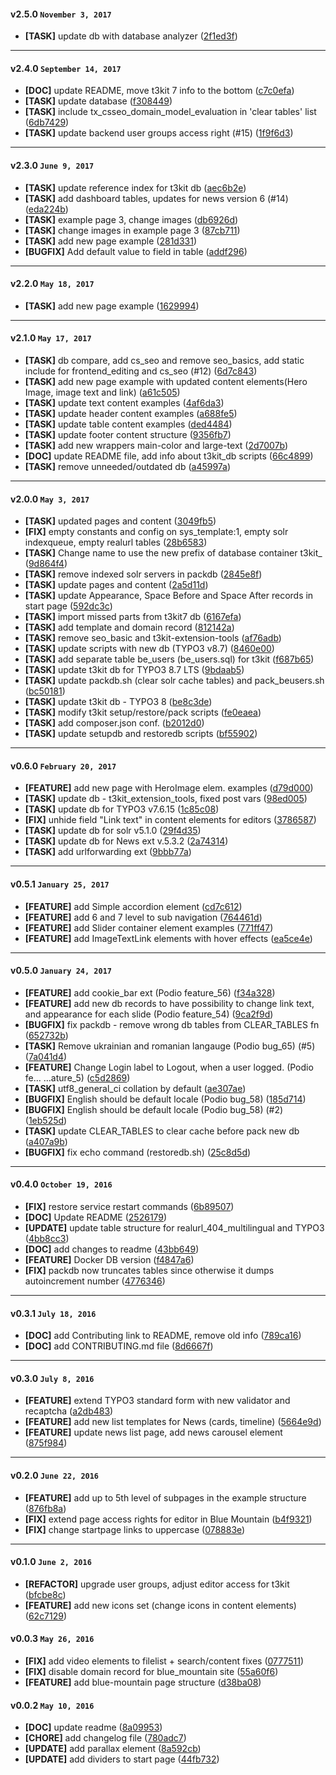 
#### v2.5.0 `November 3, 2017`
- **[TASK]** update db with database analyzer ([2f1ed3f](https://github.com/t3kit/t3kit_db.git/commit/2f1ed3f))

***

#### v2.4.0 `September 14, 2017`
- **[DOC]** update README, move t3kit 7 info to the bottom ([c7c0efa](https://github.com/t3kit/t3kit_db.git/commit/c7c0efa))
- **[TASK]** update database ([f308449](https://github.com/t3kit/t3kit_db.git/commit/f308449))
- **[TASK]** include tx_csseo_domain_model_evaluation in 'clear tables' list ([6db7429](https://github.com/t3kit/t3kit_db.git/commit/6db7429))
- **[TASK]** update backend user groups access right (#15) ([1f9f6d3](https://github.com/t3kit/t3kit_db.git/commit/1f9f6d3))

***

#### v2.3.0 `June 9, 2017`
- **[TASK]** update reference index for t3kit db ([aec6b2e](https://github.com/t3kit/t3kit_db.git/commit/aec6b2e))
- **[TASK]** add dashboard tables, updates for news version 6 (#14) ([eda224b](https://github.com/t3kit/t3kit_db.git/commit/eda224b))
- **[TASK]** example page 3, change images ([db6926d](https://github.com/t3kit/t3kit_db.git/commit/db6926d))
- **[TASK]** change images in example page 3 ([87cb711](https://github.com/t3kit/t3kit_db.git/commit/87cb711))
- **[TASK]** add new page example ([281d331](https://github.com/t3kit/t3kit_db.git/commit/281d331))
- **[BUGFIX]** Add default value to field in table ([addf296](https://github.com/t3kit/t3kit_db.git/commit/addf296))

***

#### v2.2.0 `May 18, 2017`
- **[TASK]** add new page example ([1629994](https://github.com/t3kit/t3kit_db.git/commit/1629994))

***

#### v2.1.0 `May 17, 2017`
- **[TASK]** db compare, add cs_seo and remove seo_basics, add static include for frontend_editing and cs_seo (#12) ([6d7c843](https://github.com/t3kit/t3kit_db.git/commit/6d7c843))
- **[TASK]** add new page example with updated content elements(Hero Image, image text and link) ([a61c505](https://github.com/t3kit/t3kit_db.git/commit/a61c505))
- **[TASK]** update text content examples ([4af6da3](https://github.com/t3kit/t3kit_db.git/commit/4af6da3))
- **[TASK]** update header content examples ([a688fe5](https://github.com/t3kit/t3kit_db.git/commit/a688fe5))
- **[TASK]** update table content examples ([ded4484](https://github.com/t3kit/t3kit_db.git/commit/ded4484))
- **[TASK]** update footer content structure ([9356fb7](https://github.com/t3kit/t3kit_db.git/commit/9356fb7))
- **[TASK]** add new wrappers main-color and large-text ([2d7007b](https://github.com/t3kit/t3kit_db.git/commit/2d7007b))
- **[DOC]** update README file, add info about t3kit_db scripts ([66c4899](https://github.com/t3kit/t3kit_db.git/commit/66c4899))
- **[TASK]** remove unneeded/outdated db ([a45997a](https://github.com/t3kit/t3kit_db.git/commit/a45997a))

***

#### v2.0.0 `May 3, 2017`
- **[TASK]** updated pages and content ([3049fb5](https://github.com/t3kit/t3kit_db/commit/3049fb5))
- **[FIX]** empty constants and config on sys_template:1, empty solr indexqueue, empty realurl tables ([28b6583](https://github.com/t3kit/t3kit_db/commit/28b6583))
- **[TASK]** Change name to use the new prefix of database container t3kit_ ([9d864f4](https://github.com/t3kit/t3kit_db/commit/9d864f4))
- **[TASK]** remove indexed solr servers in packdb ([2845e8f](https://github.com/t3kit/t3kit_db/commit/2845e8f))
- **[TASK]** update pages and content ([2a5d11d](https://github.com/t3kit/t3kit_db/commit/2a5d11d))
- **[TASK]** update Appearance, Space Before and Space After records in start page ([592dc3c](https://github.com/t3kit/t3kit_db/commit/592dc3c))
- **[TASK]** import missed parts from t3kit7 db ([6167efa](https://github.com/t3kit/t3kit_db/commit/6167efa))
- **[TASK]** add template and domain record ([812142a](https://github.com/t3kit/t3kit_db/commit/812142a))
- **[TASK]** remove seo_basic and t3kit-extension-tools ([af76adb](https://github.com/t3kit/t3kit_db/commit/af76adb))
- **[TASK]** update scripts with new db (TYPO3 v8.7) ([8460e00](https://github.com/t3kit/t3kit_db/commit/8460e00))
- **[TASK]** add separate table be_users (be_users.sql) for t3kit ([f687b65](https://github.com/t3kit/t3kit_db/commit/f687b65))
- **[TASK]** update t3kit db for TYPO3 8.7 LTS ([9bdaab5](https://github.com/t3kit/t3kit_db/commit/9bdaab5))
- **[TASK]** update packdb.sh (clear solr cache tables) and pack_beusers.sh ([bc50181](https://github.com/t3kit/t3kit_db/commit/bc50181))
- **[TASK]** update t3kit db - TYPO3 8 ([be8c3de](https://github.com/t3kit/t3kit_db/commit/be8c3de))
- **[TASK]** modify t3kit setup/restore/pack scripts ([fe0eaea](https://github.com/t3kit/t3kit_db/commit/fe0eaea))
- **[TASK]** add composer.json conf. ([b2012d0](https://github.com/t3kit/t3kit_db/commit/b2012d0))
- **[TASK]** update setupdb and restoredb scripts ([bf55902](https://github.com/t3kit/t3kit_db/commit/bf55902))

***

#### v0.6.0 `February 20, 2017`
- **[FEATURE]** add new page with HeroImage elem. examples ([d79d000](https://github.com/t3kit/t3kit_db/commit/d79d000))
- **[TASK]** update db - t3kit_extension_tools, fixed post vars ([98ed005](https://github.com/t3kit/t3kit_db/commit/98ed005))
- **[TASK]** update db for TYPO3 v7.6.15 ([1c85c08](https://github.com/t3kit/t3kit_db/commit/1c85c08))
- **[FIX]** unhide field "Link text" in content elements for editors ([3786587](https://github.com/t3kit/t3kit_db/commit/3786587))
- **[TASK]** update db for solr v5.1.0 ([29f4d35](https://github.com/t3kit/t3kit_db/commit/29f4d35))
- **[TASK]** update db for News ext v.5.3.2 ([2a74314](https://github.com/t3kit/t3kit_db/commit/2a74314))
- **[TASK]** add urlforwarding ext ([9bbb77a](https://github.com/t3kit/t3kit_db/commit/9bbb77a))

***

#### v0.5.1 `January 25, 2017`
- **[FEATURE]** add Simple accordion element ([cd7c612](https://github.com/t3kit/t3kit_db/commit/cd7c612))
- **[FEATURE]** add 6 and 7 level to sub navigation ([764461d](https://github.com/t3kit/t3kit_db/commit/764461d))
- **[FEATURE]** add Slider container element examples ([771ff47](https://github.com/t3kit/t3kit_db/commit/771ff47))
- **[FEATURE]** add ImageTextLink elements with hover effects ([ea5ce4e](https://github.com/t3kit/t3kit_db/commit/ea5ce4e))

***

#### v0.5.0 `January 24, 2017`
- **[FEATURE]** add cookie_bar ext (Podio feature_56) ([f34a328](https://github.com/t3kit/t3kit_db/commit/f34a328))
- **[FEATURE]** add new db records to have possibility to change link text, and appearance for each slide (Podio feature_54) ([9ca2f9d](https://github.com/t3kit/t3kit_db/commit/9ca2f9d))
- **[BUGFIX]** fix packdb - remove wrong db tables from CLEAR_TABLES fn ([652732b](https://github.com/t3kit/t3kit_db/commit/652732b))
- **[TASK]** Remove ukrainian and romanian langauge (Podio bug_65) (#5) ([7a041d4](https://github.com/t3kit/t3kit_db/commit/7a041d4))
- **[FEATURE]** Change Login label to Logout, when a user logged. (Podio fe… …ature_5) ([c5d2869](https://github.com/t3kit/t3kit_db/commit/c5d2869))
- **[TASK]** utf8_general_ci collation by default ([ae307ae](https://github.com/t3kit/t3kit_db/commit/ae307ae))
- **[BUGFIX]** English should be default locale (Podio bug_58) ([185d714](https://github.com/t3kit/t3kit_db/commit/185d714))
- **[BUGFIX]** English should be default locale (Podio bug_58) (#2) ([1eb525d](https://github.com/t3kit/t3kit_db/commit/1eb525d))
- **[TASK]** update CLEAR_TABLES to clear cache before pack new db ([a407a9b](https://github.com/t3kit/t3kit_db/commit/a407a9b))
- **[BUGFIX]** fix echo command (restoredb.sh) ([25c8d5d](https://github.com/t3kit/t3kit_db/commit/25c8d5d))

***

#### v0.4.0 `October 19, 2016`
- **[FIX]** restore service restart commands ([6b89507](https://github.com/t3kit/t3kit_db/commit/6b89507))
- **[DOC]** Update README ([2526179](https://github.com/t3kit/t3kit_db/commit/2526179))
- **[UPDATE]** update table structure for realurl_404_multilingual and TYPO3 ([4bb8cc3](https://github.com/t3kit/t3kit_db/commit/4bb8cc3))
- **[DOC]** add changes to readme ([43bb649](https://github.com/t3kit/t3kit_db/commit/43bb649))
- **[FEATURE]** Docker DB version ([f4847a6](https://github.com/t3kit/t3kit_db/commit/f4847a6))
- **[FIX]** packdb now truncates tables since otherwise it dumps autoincrement number ([4776346](https://github.com/t3kit/t3kit_db/commit/4776346))

***

#### v0.3.1 `July 18, 2016`
- **[DOC]** add Contributing link to README, remove old info ([789ca16](https://github.com/t3kit/t3kit_db/commit/789ca16))
- **[DOC]** add CONTRIBUTING.md file ([8d6667f](https://github.com/t3kit/t3kit_db/commit/8d6667f))

***

#### v0.3.0 `July 8, 2016`
- **[FEATURE]** extend TYPO3 standard form with new validator and recaptcha ([a2db483](https://github.com/t3kit/t3kit_db/commit/a2db483))
- **[FEATURE]** add new list templates for News (cards, timeline) ([5664e9d](https://github.com/t3kit/t3kit_db/commit/5664e9d))
- **[FEATURE]** update news list page, add news carousel element ([875f984](https://github.com/t3kit/t3kit_db/commit/875f984))

***

#### v0.2.0 `June 22, 2016`
- **[FEATURE]** add up to 5th level of subpages in the example structure ([876fb8a](https://github.com/t3kit/t3kit_db/commit/876fb8a))
- **[FIX]** extend page access rights for editor in Blue Mountain ([b4f9321](https://github.com/t3kit/t3kit_db/commit/b4f9321))
- **[FIX]** change startpage links to uppercase ([078883e](https://github.com/t3kit/t3kit_db/commit/078883e))

***
#### v0.1.0 `June 2, 2016`
- **[REFACTOR]** upgrade user groups, adjust editor access for t3kit ([bfcbe8c](https://github.com/t3kit/t3kit_db/commit/bfcbe8c))
- **[FEATURE]** add new icons set (change icons in content elements) ([62c7129](https://github.com/t3kit/t3kit_db/commit/62c7129))

#### v0.0.3 `May 26, 2016`
- **[FIX]** add video elements to filelist + search/content fixes ([0777511](https://github.com/t3kit/t3kit_db/commit/0777511))
- **[FIX]** disable domain record for blue_mountain site ([55a60f6](https://github.com/t3kit/t3kit_db/commit/55a60f6))
- **[FEATURE]** add blue-mountain page structure ([d38ba08](https://github.com/t3kit/t3kit_db/commit/d38ba08))

#### v0.0.2 `May 10, 2016`
- **[DOC]** update readme ([8a09953](https://github.com/t3kit/t3kit_db/commit/8a09953))
- **[CHORE]** add changelog file ([780adc7](https://github.com/t3kit/t3kit_db/commit/780adc7))
- **[UPDATE]** add parallax element ([8a592cb](https://github.com/t3kit/t3kit_db/commit/8a592cb))
- **[UPDATE]** add dividers to start page ([44fb732](https://github.com/t3kit/t3kit_db/commit/44fb732))

